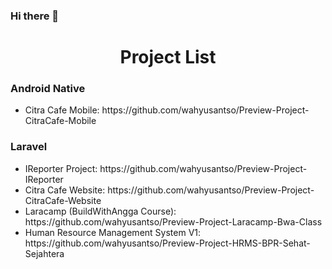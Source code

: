 ### Hi there 👋
<h1 align="center">Project List</h1>
<h3 align="left">Android Native</h3>
<ul>
  <li>Citra Cafe Mobile: https://github.com/wahyusantso/Preview-Project-CitraCafe-Mobile</li>
</ul>
<h3 align="left">Laravel</h3>
<ul>
  <li>IReporter Project: https://github.com/wahyusantso/Preview-Project-IReporter </li>
  <li>Citra Cafe Website: https://github.com/wahyusantso/Preview-Project-CitraCafe-Website</li>
  <li>Laracamp (BuildWithAngga Course): https://github.com/wahyusantso/Preview-Project-Laracamp-Bwa-Class</li>
  <li>Human Resource Management System V1: https://github.com/wahyusantso/Preview-Project-HRMS-BPR-Sehat-Sejahtera</li>
</ul>
